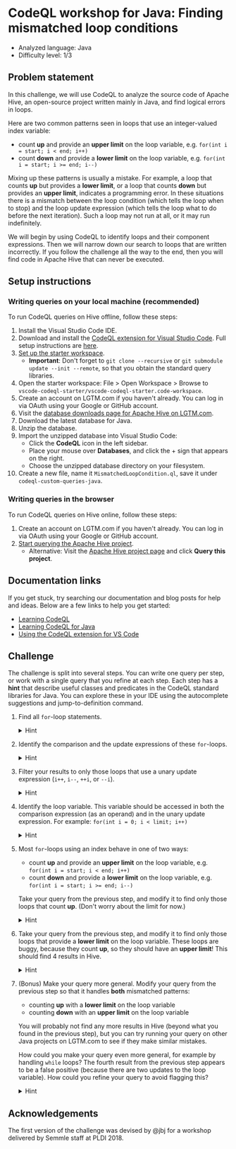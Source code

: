 # CodeQL workshop for Java: Finding mismatched loop conditions

- Analyzed language: Java
- Difficulty level: 1/3

## Problem statement

In this challenge, we will use CodeQL to analyze the source code of Apache Hive, an open-source project written mainly in Java, and find logical errors in loops.

Here are two common patterns seen in loops that use an integer-valued index variable:
   - count **up** and provide an **upper limit** on the loop variable, e.g. `for(int i = start; i < end; i++)`
   - count **down** and provide a **lower limit** on the loop variable, e.g. `for(int i = start; i >= end; i--)`

Mixing up these patterns is usually a mistake. For example, a loop that counts **up** but provides a **lower limit**, or a loop that counts **down** but provides an **upper limit**, indicates a programming error. In these situations there is a mismatch between the loop condition (which tells the loop when to stop) and the loop update expression (which tells the loop what to do before the next iteration).  Such a loop may not run at all, or it may run indefinitely.

We will begin by using CodeQL to identify loops and their component expressions. Then we will narrow down our search to loops that are written incorrectly.
If you follow the challenge all the way to the end, then you will find code in Apache Hive that can never be executed.

## Setup instructions

### Writing queries on your local machine (recommended)

To run CodeQL queries on Hive offline, follow these steps:

1. Install the Visual Studio Code IDE.
1. Download and install the [CodeQL extension for Visual Studio Code](https://help.semmle.com/codeql/codeql-for-vscode.html). Full setup instructions are [here](https://help.semmle.com/codeql/codeql-for-vscode/procedures/setting-up.html).
1. [Set up the starter workspace](https://help.semmle.com/codeql/codeql-for-vscode/procedures/setting-up.html#using-the-starter-workspace).
    - **Important**: Don't forget to `git clone --recursive` or `git submodule update --init --remote`, so that you obtain the standard query libraries.
1. Open the starter workspace: File > Open Workspace > Browse to `vscode-codeql-starter/vscode-codeql-starter.code-workspace`.
1. Create an account on LGTM.com if you haven't already. You can log in via OAuth using your Google or GitHub account.
1. Visit the [database downloads page for Apache Hive on LGTM.com](https://lgtm.com/projects/g/apache/hive/ci/#ql).
1. Download the latest database for Java.
1. Unzip the database.
1. Import the unzipped database into Visual Studio Code:
    - Click the **CodeQL** icon in the left sidebar.
    - Place your mouse over **Databases**, and click the + sign that appears on the right.
    - Choose the unzipped database directory on your filesystem.
1. Create a new file, name it `MismatchedLoopCondition.ql`, save it under `codeql-custom-queries-java`.

### Writing queries in the browser

To run CodeQL queries on Hive online, follow these steps:

1. Create an account on LGTM.com if you haven't already. You can log in via OAuth using your Google or GitHub account.
1. [Start querying the Apache Hive project](https://lgtm.com/query/project:41710041/lang:java).
    - Alternative: Visit the [Apache Hive project page](https://lgtm.com/projects/g/apache/hive) and click **Query this project**.


## Documentation links
If you get stuck, try searching our documentation and blog posts for help and ideas. Below are a few links to help you get started:
- [Learning CodeQL](https://help.semmle.com/QL/learn-ql)
- [Learning CodeQL for Java](https://help.semmle.com/QL/learn-ql/java/ql-for-java.html)
- [Using the CodeQL extension for VS Code](https://help.semmle.com/codeql/codeql-for-vscode)

## Challenge
The challenge is split into several steps. You can write one query per step, or work with a single query that you refine at each step. Each step has a **hint** that describe useful classes and predicates in the CodeQL standard libraries for Java. You can explore these in your IDE using the autocomplete suggestions and jump-to-definition command.

1. Find all `for`-loop statements.
    <details>
    <summary>Hint</summary>

    A `for`-loop is called a `ForStmt` in the CodeQL Java library.
    </details>

1. Identify the comparison and the update expressions of these `for`-loops.
    <details>
    <summary>Hint</summary>

    `Expr`, `ForStmt.getCondition()`, `ForStmt.getAnUpdate()`, `and`, `where`
    </details>

1. Filter your results to only those loops that use a unary update expression (`i++`, `i--`, `++i`, or `--i`).
    <details>
    <summary>Hint</summary>

    `instanceof`, `UnaryAssignExpr`
    </details>

1. Identify the loop variable. This variable should be accessed in both the comparison expression (as an operand) and in the unary update expression. For example: `for(int i = 0; i < limit; i++)`
    <details>
    <summary>Hint</summary>

    `Variable`, `Variable.getAnAccess()`, `ComparisonExpr`, `ComparisonExpr.getAnOperand()`, `UnaryAssignExpr.getExpr()`
    </details>

1. Most `for`-loops using an index behave in one of two ways:
   - count **up** and provide an **upper limit** on the loop variable, e.g. `for(int i = start; i < end; i++)`
   - count **down** and provide a **lower limit** on the loop variable, e.g. `for(int i = start; i >= end; i--)`

    Take your query from the previous step, and modify it to find only those loops that count **up**. (Don't worry about the limit for now.)
    <details>
    <summary>Hint</summary>

    `PreIncExpr`, `PostIncExpr`, `or`
    </details>

1. Take your query from the previous step, and modify it to find only those loops that provide a **lower limit** on the loop variable. These loops are buggy, because they count **up**, so they should have an **upper limit**! This should find 4 results in Hive.
    <details>
    <summary>Hint</summary>

    `ComparisonExpr.getGreaterOperand()`, `Variable.getAnAccess()`
    </details>

1. (Bonus) Make your query more general. Modify your query from the previous step so that it handles **both** mismatched patterns:
   - counting **up** with a **lower limit** on the loop variable
   - counting **down** with an **upper limit** on the loop variable

   You will probably not find any more results in Hive (beyond what you found in the previous step), but you can try running your query on other Java projects on LGTM.com to see if they make similar mistakes.

   How could you make your query even more general, for example by handling `while` loops?
   The fourth result from the previous step appears to be a false positive (because there are two updates to the loop variable). How could you refine your query to avoid flagging this?

    <details>
    <summary>Hint</summary>

    `PreIncExpr`, `PostIncExpr`, `PreDecExpr`, `PostDecExpr`, `or`, `ComparisonExpr.getLesserOperand()`, `ComparisonExpr.getGreaterOperand()`, `Variable.getAnAccess()`
    </details>

## Acknowledgements

The first version of the challenge was devised by @jbj for a workshop delivered by Semmle staff at PLDI 2018.